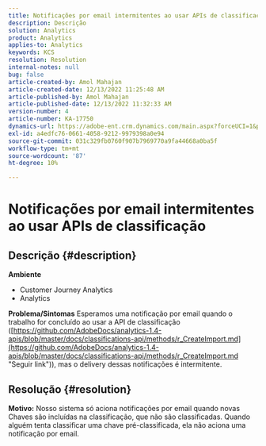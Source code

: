```yaml
---
title: Notificações por email intermitentes ao usar APIs de classificação
description: Descrição
solution: Analytics
product: Analytics
applies-to: Analytics
keywords: KCS
resolution: Resolution
internal-notes: null
bug: false
article-created-by: Amol Mahajan
article-created-date: 12/13/2022 11:25:48 AM
article-published-by: Amol Mahajan
article-published-date: 12/13/2022 11:32:33 AM
version-number: 4
article-number: KA-17750
dynamics-url: https://adobe-ent.crm.dynamics.com/main.aspx?forceUCI=1&pagetype=entityrecord&etn=knowledgearticle&id=6d00fbe0-d87a-ed11-81ac-6045bd006239
exl-id: a4edfc76-0661-4058-9212-9979398a0e94
source-git-commit: 031c329fb0760f907b7969770a9fa44668a0ba5f
workflow-type: tm+mt
source-wordcount: '87'
ht-degree: 10%

---
```


# Notificações por email intermitentes ao usar APIs de classificação

## Descrição {#description}

<b>Ambiente</b>
- Customer Journey Analytics
- Analytics



<b>Problema/Sintomas</b>
Esperamos uma notificação por email quando o trabalho for concluído ao usar a API de classificação ([https://github.com/AdobeDocs/analytics-1.4-apis/blob/master/docs/classifications-api/methods/r_CreateImport.md](https://github.com/AdobeDocs/analytics-1.4-apis/blob/master/docs/classifications-api/methods/r_CreateImport.md "Seguir link")), mas o delivery dessas notificações é intermitente.


## Resolução {#resolution}

<b>Motivo:</b>
Nosso sistema só aciona notificações por email quando novas Chaves são incluídas na classificação, que não são classificadas. Quando alguém tenta classificar uma chave pré-classificada, ela não aciona uma notificação por email.

